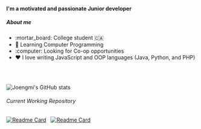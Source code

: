 <!--
[![Hits](https://hits.seeyoufarm.com/api/count/incr/badge.svg?url=https%3A%2F%2Fgithub.com%2Fjeongmi0227%2Fhit-counter&count_bg=%2314305C&title_bg=%237CDBDD&icon=github.svg&icon_color=%230D4853&title=hits&edge_flat=false)](https://hits.seeyoufarm.com)-->

<!--![header](https://capsule-render.vercel.app/api?type=soft&color=0:EEFF00,100:a82da8&height=300&section=header&text=Jeongmi&fontSize=90)
-->

<h4>I'm a motivated and passionate Junior developer</h4>

<h5>About me</h5>
<ul>
  <li>:mortar_board: College student 🇨🇦</li>
  <li>🌱 Learning Computer Programming</li>
  <li>:computer: Looking for Co-op opportunities</li>
  <li>❤️ I love writing JavaScript and OOP languages (Java, Python, and PHP)
</ul>
<br><br>


![Joengmi's GitHub stats](https://github-readme-stats.vercel.app/api?username=jeongmi0227&show_icons=true&theme=dracula)&nbsp;
<!-- [![Top Langs](https://github-readme-stats.vercel.app/api/top-langs/?username=jeongmi0227&layout=compact&theme=dracula)](https://github.com/jeongmi0227/github-readme-stats&theme=dracula) -->




<h6> Current Working Repository </h6>

[![Readme Card](https://github-readme-stats.vercel.app/api/pin/?username=jeongmi0227&repo=jm-clothing&theme=dracula&show_owner=jeongmi0227)](https://github.com/jeongmi0227/jm-clothing&theme=dracula&show_owner=jeongmi0227)&nbsp;&nbsp;&nbsp;[![Readme Card](https://github-readme-stats.vercel.app/api/pin/?username=jeongmi0227&repo=DataStructures_Algorithms&theme=dracula&show_owner=jeongmi0227)](https://github.com/jeongmi0227/DataStructures_Algorithms&theme=dracula&show_owner=jeongmi0227)





<!--
### Hi there 👋
**jeongmi0227/jeongmi0227** is a ✨ _special_ ✨ repository because its `README.md` (this file) appears on your GitHub profile.

Here are some ideas to get you started:

- 🔭 I’m currently working on ...
- 🌱 I’m currently learning ...
- 👯 I’m looking to collaborate on ...
- 🤔 I’m looking for help with ...
- 💬 Ask me about ...
- 📫 How to reach me: ...
- 😄 Pronouns: ...
- ⚡ Fun fact: ...
-->


